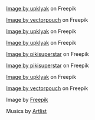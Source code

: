 <a href="https://www.freepik.com/free-vector/kids-bedroom-interior-pirate-thematic-night_7588865.htm?query=lofi image">Image by upklyak</a> on Freepik

<a href="https://www.freepik.com/free-vector/vector-cartoon-interior-hotel-bedroom-night_4015284.htm#query=lofi%20image&position=38&from_view=search&track=ais">Image by vectorpouch</a> on Freepik

<a href="https://www.freepik.com/free-vector/log-bridge-mountains-edges-cliff_13778548.htm#page=4&query=lofi%20image&position=10&from_view=search&track=ais">Image by upklyak</a> on Freepik

<a href="https://www.freepik.com/free-vector/mountain-river-canyon-night_9173628.htm#page=4&query=lofi%20image&position=46&from_view=search&track=ais">Image by upklyak</a> on Freepik

<a href="https://www.freepik.com/free-vector/realist-illustration-room-interior_15066638.htm#page=5&query=lofi%20image&position=1&from_view=search&track=ais">Image by pikisuperstar</a> on Freepik

<a href="https://www.freepik.com/free-vector/realist-illustration-room-interior_15066638.htm#page=5&query=lofi%20image&position=1&from_view=search&track=ais">Image by pikisuperstar</a> on Freepik

<a href="https://www.freepik.com/free-vector/cowboy-bedroom-rustic-house-night_7743465.htm#page=4&query=lofi%20image&position=29&from_view=search&track=ais">Image by upklyak</a> on Freepik

<a href="https://www.freepik.com/free-vector/vector-cartoon-interior-hotel-bedroom-night_4015284.htm#query=lofi%20image&position=38&from_view=search&track=ais">Image by vectorpouch</a> on Freepik

Image by <a href="https://www.freepik.com/free-vector/dynamic-gradient-grainy-wallpaper_14140482.htm#page=22&query=gradient&position=28&from_view=search&track=sph">Freepik</a>

Musics by <a href="https://artlist.io">Artlist</a>
